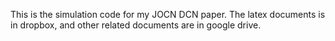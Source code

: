This is the simulation code for my JOCN DCN paper. The latex documents is in dropbox, and other related documents are in google drive.